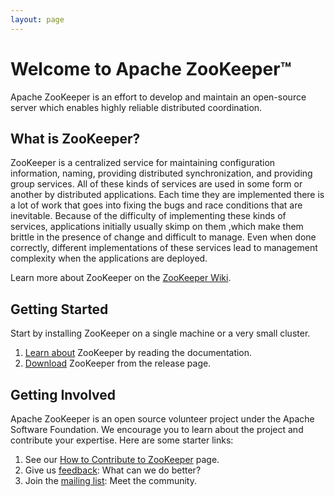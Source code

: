 ```yaml
---
layout: page
---
```

# Welcome to Apache ZooKeeper&trade;

Apache ZooKeeper is an effort to develop and maintain an open-source server which enables highly reliable distributed coordination.

## What is ZooKeeper?

ZooKeeper is a centralized service for maintaining configuration information, naming, providing distributed synchronization, and providing group services. All of these kinds of services are used in some form or another by distributed applications. Each time they are implemented there is a lot of work that goes into fixing the bugs and race conditions that are inevitable. Because of the difficulty of implementing these kinds of services, applications initially usually skimp on them ,which make them brittle in the presence of change and difficult to manage. Even when done correctly, different implementations of these services lead to management complexity when the applications are deployed.

Learn more about ZooKeeper on the [ZooKeeper Wiki](https://cwiki.apache.org/confluence/display/ZOOKEEPER/Index).

## Getting Started

Start by installing ZooKeeper on a single machine or a very small cluster.

1. [Learn about](doc/trunk) ZooKeeper by reading the documentation.
1. [Download](releases.html) ZooKeeper from the release page.

## Getting Involved

Apache ZooKeeper is an open source volunteer project under the Apache Software Foundation. We encourage you to learn about the project and contribute your expertise. Here are some starter links:

1. See our [How to Contribute to ZooKeeper](https://cwiki.apache.org/confluence/display/ZOOKEEPER/HowToContribute) page.
1. Give us [feedback](https://issues.apache.org/jira/browse/ZOOKEEPER): What can we do better?
1. Join the [mailing list](lists.html): Meet the community.
